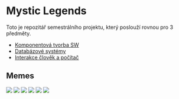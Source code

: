 # Mystic Legends

Toto je repozitář semestrálního projektu, který poslouží rovnou pro 3 předměty.

- [Komponentová tvorba SW](Setup.md)
- [Databázové systémy](Postgres/DBS%20Semestral%20Project/Project.md)
- [Interakce člověk a počítač](Client%20UI%20specification/Project.md)

## Memes
![](https://cdn.discordapp.com/attachments/768807673641566268/1175204571879051354/FB_IMG_1700260984165.jpg)
![](https://cdn.discordapp.com/attachments/1082925850875408405/1175747285305536572/86jxna.jpg)
![](https://cdn.discordapp.com/attachments/768807673641566268/1167722453699674164/sfot8o68dswb1.png)
![](https://cdn.discordapp.com/attachments/1082925850875408405/1182806233477042366/what-if-i-5bae03.png)
![](https://cdn.discordapp.com/attachments/768807673641566268/1166823585399181415/1000009542.jpg)
![](https://cdn.discordapp.com/attachments/1082925850875408405/1170815413005852743/Linux_vs_WSL2.png)
